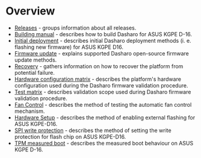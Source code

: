 # Overview

* [Releases](releases.md) - groups information about all releases.
* [Building manual](building-manual.md) - describes how to build Dasharo for
    ASUS KGPE D-16.
* [Initial deployment](initial-deployment.md) - describes initial Dasharo
    deployment methods (i. e. flashing new firmware) for ASUS KGPE D16.
* [Firmware update](firmware-update.md) - explains supported Dasharo open-source
    firmware update methods.
* [Recovery](recovery.md) - gathers information on how to recover the platform
    from potential failure.
* [Hardware configuration matrix](hardware-matrix.md) - describes the platform's
    hardware configuration used during the Dasharo firmware validation
    procedure.
* [Test matrix](test-matrix.md) - describes validation scope used during
    Dasharo firmware validation procedure.
* [Fan Control](fan-control.md) - describes the method of testing the
    automatic fan control mechanism.
* [Hardware Setup](setup.md) - describes the method of enabling external
    flashing for ASUS KGPE-D16.
* [SPI write protection](spi-wp.md) - describes the method of setting
    the write protection for flash chip on ASUS KGPE-D16.
* [TPM measured boot](tpm-mboot.md) - describes the measured boot behaviour
    on ASUS KGPE D-16.

